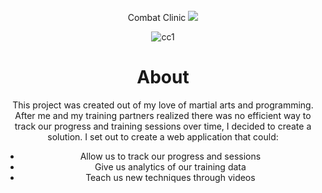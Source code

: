 <br />
<div align="center">
  Combat Clinic
    <img src="![mmaicon](https://github.com/alejgonza04/Combat-Clinic/assets/149022594/6c9f5616-5836-4efa-8971-f8a1e2ffd698)">
  </a>

![cc1](https://github.com/alejgonza04/Combat-Clinic/assets/149022594/aa3ae4e4-fc42-4f90-8a8e-6876317b34d1)

# About
This project was created out of my love of martial arts and programming. After me and my training partners realized there was no efficient way to track our progress and training sessions over time, I decided to create a solution. I set out to create a web application that could:
- Allow us to track our progress and sessions
- Give us analytics of our training data
- Teach us new techniques through videos

### 
